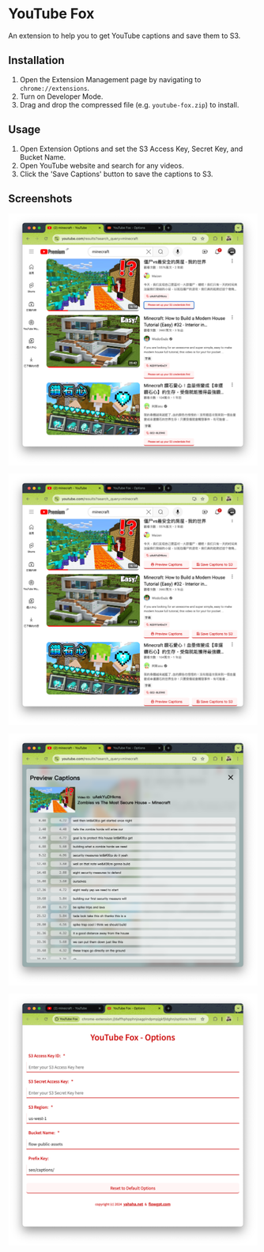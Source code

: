 # YouTube Fox

An extension to help you to get YouTube captions and save them to S3.

## Installation

1. Open the Extension Management page by navigating to `chrome://extensions`.
2. Turn on Developer Mode.
3. Drag and drop the compressed file (e.g. `youtube-fox.zip`) to install.

## Usage

1. Open Extension Options and set the S3 Access Key, Secret Key, and Bucket Name.
1. Open YouTube website and search for any videos.
1. Click the 'Save Captions' button to save the captions to S3.

## Screenshots

![installed](screenshots/installed.png)

![ready](screenshots/ready.png)

![preview](screenshots/preview.png)

![options](screenshots/options.png)
